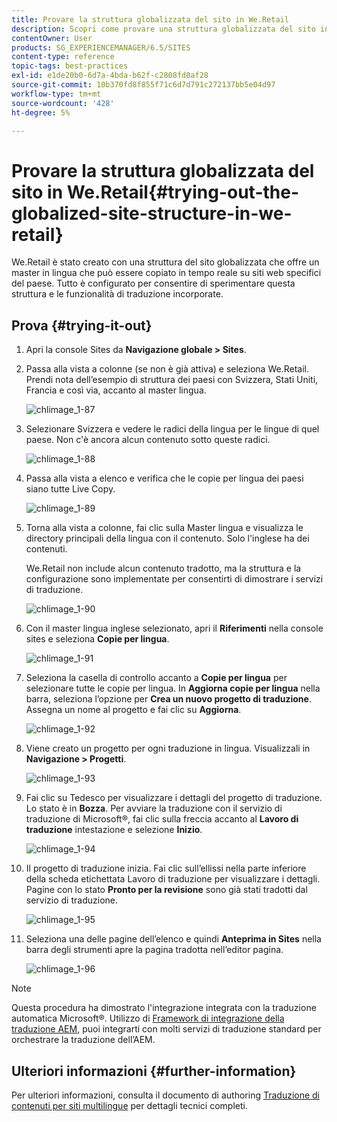 ```yaml
---
title: Provare la struttura globalizzata del sito in We.Retail
description: Scopri come provare una struttura globalizzata del sito in Adobe Experience Manager utilizzando We.Retail.
contentOwner: User
products: SG_EXPERIENCEMANAGER/6.5/SITES
content-type: reference
topic-tags: best-practices
exl-id: e1de20b0-6d7a-4bda-b62f-c2808fd0af28
source-git-commit: 10b370fd8f855f71c6d7d791c272137bb5e04d97
workflow-type: tm+mt
source-wordcount: '428'
ht-degree: 5%

---
```


# Provare la struttura globalizzata del sito in We.Retail{#trying-out-the-globalized-site-structure-in-we-retail}

We.Retail è stato creato con una struttura del sito globalizzata che offre un master in lingua che può essere copiato in tempo reale su siti web specifici del paese. Tutto è configurato per consentire di sperimentare questa struttura e le funzionalità di traduzione incorporate.

## Prova {#trying-it-out}

1. Apri la console Sites da **Navigazione globale > Sites**.
1. Passa alla vista a colonne (se non è già attiva) e seleziona We.Retail. Prendi nota dell’esempio di struttura dei paesi con Svizzera, Stati Uniti, Francia e così via, accanto al master lingua.

   ![chlimage_1-87](assets/chlimage_1-87a.png)

1. Selezionare Svizzera e vedere le radici della lingua per le lingue di quel paese. Non c&#39;è ancora alcun contenuto sotto queste radici.

   ![chlimage_1-88](assets/chlimage_1-88a.png)

1. Passa alla vista a elenco e verifica che le copie per lingua dei paesi siano tutte Live Copy.

   ![chlimage_1-89](assets/chlimage_1-89a.png)

1. Torna alla vista a colonne, fai clic sulla Master lingua e visualizza le directory principali della lingua con il contenuto. Solo l&#39;inglese ha dei contenuti.

   We.Retail non include alcun contenuto tradotto, ma la struttura e la configurazione sono implementate per consentirti di dimostrare i servizi di traduzione.

   ![chlimage_1-90](assets/chlimage_1-90a.png)

1. Con il master lingua inglese selezionato, apri il **Riferimenti** nella console sites e seleziona **Copie per lingua**.

   ![chlimage_1-91](assets/chlimage_1-91.png)

1. Seleziona la casella di controllo accanto a **Copie per lingua** per selezionare tutte le copie per lingua. In **Aggiorna copie per lingua** nella barra, seleziona l’opzione per **Crea un nuovo progetto di traduzione**. Assegna un nome al progetto e fai clic su **Aggiorna**.

   ![chlimage_1-92](assets/chlimage_1-92.png)

1. Viene creato un progetto per ogni traduzione in lingua. Visualizzali in **Navigazione > Progetti**.

   ![chlimage_1-93](assets/chlimage_1-93.png)

1. Fai clic su Tedesco per visualizzare i dettagli del progetto di traduzione. Lo stato è in **Bozza**. Per avviare la traduzione con il servizio di traduzione di Microsoft®, fai clic sulla freccia accanto al **Lavoro di traduzione** intestazione e selezione **Inizio**.

   ![chlimage_1-94](assets/chlimage_1-94.png)

1. Il progetto di traduzione inizia. Fai clic sull’ellissi nella parte inferiore della scheda etichettata Lavoro di traduzione per visualizzare i dettagli. Pagine con lo stato **Pronto per la revisione** sono già stati tradotti dal servizio di traduzione.

   ![chlimage_1-95](assets/chlimage_1-95.png)

1. Seleziona una delle pagine dell’elenco e quindi **Anteprima in Sites** nella barra degli strumenti apre la pagina tradotta nell’editor pagina.

   ![chlimage_1-96](assets/chlimage_1-96.png)

>[!NOTE]
>
>Questa procedura ha dimostrato l&#39;integrazione integrata con la traduzione automatica Microsoft®. Utilizzo di [Framework di integrazione della traduzione AEM](/help/sites-administering/translation.md), puoi integrarti con molti servizi di traduzione standard per orchestrare la traduzione dell’AEM.

## Ulteriori informazioni {#further-information}

Per ulteriori informazioni, consulta il documento di authoring [Traduzione di contenuti per siti multilingue](/help/sites-administering/translation.md) per dettagli tecnici completi.
